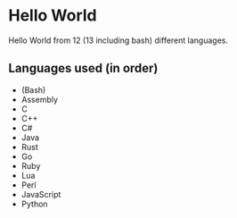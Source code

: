 # Hello World
Hello World from 12 (13 including bash) different languages.
## Languages used (in order)
* (Bash)
* Assembly
* C
* C++
* C#
* Java
* Rust
* Go
* Ruby
* Lua
* Perl
* JavaScript
* Python